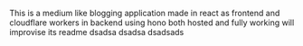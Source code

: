 This is a medium like blogging application made in react as frontend and cloudflare workers in backend using hono
both hosted and fully working
will improvise its readme
dsadsa
dsadsa
dsadsads
